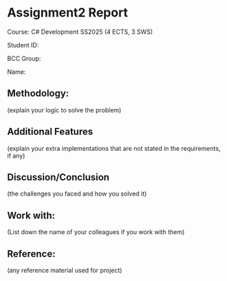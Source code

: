 # Assignment2 Report

Course: C# Development SS2025 (4 ECTS, 3 SWS)

Student ID:

BCC Group:

Name:

## Methodology: 
(explain your logic to solve the problem)

## Additional Features
(explain your extra implementations that are not stated in the requirements, if any)

## Discussion/Conclusion
(the challenges you faced and how you solved it)

## Work with: 
(List down the name of your colleagues if you work with them)

## Reference: 
(any reference material used for project)